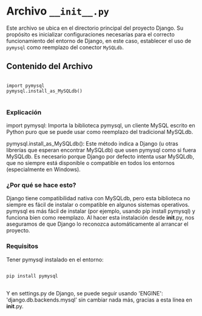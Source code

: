 # Archivo `__init__.py`

Este archivo se ubica en el directorio principal del proyecto Django. Su propósito es inicializar configuraciones necesarias para el correcto funcionamiento del entorno de Django, en este caso, establecer el uso de `pymysql` como reemplazo del conector `MySQLdb`.

## Contenido del Archivo
<pre>
<code>
import pymysql
pymysql.install_as_MySQLdb()
</code>
</pre>

### Explicación
import pymysql: Importa la biblioteca pymysql, un cliente MySQL escrito en Python puro que se puede usar como reemplazo del tradicional MySQLdb.

pymysql.install_as_MySQLdb(): Este método indica a Django (u otras librerías que esperan encontrar MySQLdb) que usen pymysql como si fuera MySQLdb. Es necesario porque Django por defecto intenta usar MySQLdb, que no siempre está disponible o compatible en todos los entornos (especialmente en Windows).

### ¿Por qué se hace esto?
Django tiene compatibilidad nativa con MySQLdb, pero esta biblioteca no siempre es fácil de instalar o compatible en algunos sistemas operativos. pymysql es más fácil de instalar (por ejemplo, usando pip install pymysql) y funciona bien como reemplazo. Al hacer esta instalación desde __init__.py, nos aseguramos de que Django lo reconozca automáticamente al arrancar el proyecto.

### Requisitos
Tener pymysql instalado en el entorno:

<pre>
<code>
pip install pymysql
</code>
</pre>

Y en settings.py de Django, se puede seguir usando 'ENGINE': 'django.db.backends.mysql' sin cambiar nada más, gracias a esta línea en __init__.py.



